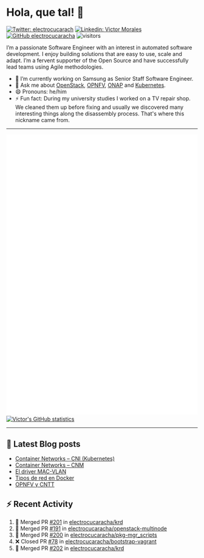 # Hola, que tal! 👋

[![Twitter: electrocucarach](https://img.shields.io/twitter/follow/electrocucarach?style=social)](https://twitter.com/electrocucarach)
[![Linkedin: Victor Morales](https://img.shields.io/badge/-VictorMorales-blue?style=flat-square&logo=Linkedin&logoColor=white&link=https://www.linkedin.com/in/electrocucaracha/)](https://www.linkedin.com/in/electrocucaracha/)
[![GitHub electrocucaracha](https://img.shields.io/github/followers/electrocucaracha?label=follow&style=social)](https://github.com/electrocucaracha)
![visitors](https://visitor-badge.laobi.icu/badge?page_id=electrocucaracha.electrocucaracha)

I’m a passionate Software Engineer with an interest in automated
software development. I enjoy building solutions that are easy to use,
scale and adapt. I’m a fervent supporter of the Open Source and have
successfully lead teams using Agile methodologies.

- 🔭 I’m currently working on Samsung as Senior Staff Software
Engineer.
- 💬 Ask me about [OpenStack](https://www.openstack.org/),
[OPNFV](https://www.opnfv.org/), [ONAP](https://www.onap.org/) and
[Kubernetes](https://kubernetes.io/).
- 😄 Pronouns: he/him
- ⚡ Fun fact: During my university studies I worked on a TV repair
shop. We cleaned them up before fixing and usually we discovered many
interesting things along the disassembly process. That's where this
nickname came from.

---

![Metrics](https://github.com/electrocucaracha/electrocucaracha/blob/master/github-metrics.svg)
[![Victor's GitHub statistics](https://github-readme-stats.vercel.app/api?username=electrocucaracha)](https://github.com/anuraghazra/github-readme-stats#github-stats-card)

---

## 📘 Latest Blog posts

<!-- BLOG-POST-LIST:START -->
- [Container Networks – CNI &lpar;Kubernetes&rpar;](https://electrocucaracha.com/2021/07/05/container-networks-cni/)
- [Container Networks – CNM](https://electrocucaracha.com/2020/08/28/container-network-model/)
- [El driver MAC-VLAN](https://electrocucaracha.com/2020/07/01/el-driver-mac-vlan/)
- [Tipos de red en Docker](https://electrocucaracha.com/2020/06/13/tipos-de-red-en-docker/)
- [OPNFV y CNTT](https://electrocucaracha.com/2020/05/29/opnfv-y-cntt/)
<!-- BLOG-POST-LIST:END -->

## :zap: Recent Activity

<!--START_SECTION:activity-->
1. 🎉 Merged PR [#201](https://github.com/electrocucaracha/krd/pull/201) in [electrocucaracha/krd](https://github.com/electrocucaracha/krd)
2. 🎉 Merged PR [#191](https://github.com/electrocucaracha/openstack-multinode/pull/191) in [electrocucaracha/openstack-multinode](https://github.com/electrocucaracha/openstack-multinode)
3. 🎉 Merged PR [#200](https://github.com/electrocucaracha/pkg-mgr_scripts/pull/200) in [electrocucaracha/pkg-mgr_scripts](https://github.com/electrocucaracha/pkg-mgr_scripts)
4. ❌ Closed PR [#78](https://github.com/electrocucaracha/bootstrap-vagrant/pull/78) in [electrocucaracha/bootstrap-vagrant](https://github.com/electrocucaracha/bootstrap-vagrant)
5. 🎉 Merged PR [#202](https://github.com/electrocucaracha/krd/pull/202) in [electrocucaracha/krd](https://github.com/electrocucaracha/krd)
<!--END_SECTION:activity-->
